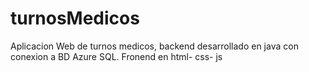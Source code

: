 # turnosMedicos
Aplicacion Web de turnos medicos, backend desarrollado en java con conexion a BD Azure SQL. Fronend en html- css- js
